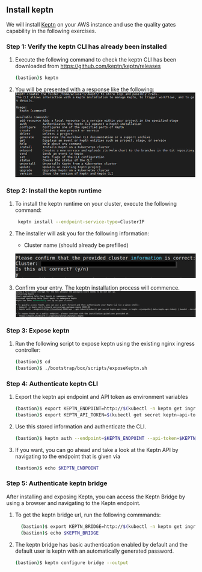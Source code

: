 ## Install keptn

We will install [Keptn](https://keptn.sh/) on your AWS instance and use the quality gates capability in the following exercises.

### Step 1: Verify the keptn CLI has already been installed

1. Execute the following command to check the keptn CLI has been downloaded from https://github.com/keptn/keptn/releases

    ```bash
    (bastion)$ keptn
    ```

1. You will be presented with a response like the following:
![keptn](../../../assets/images/keptn-cli-response1.png)


### Step 2: Install the keptn runtime

1. To install the keptn runtime on your cluster, execute the following command:

    ```bash
     keptn install --endpoint-service-type=ClusterIP
    ```

1. The installer will ask you for the following information:
    - Cluster name (should already be prefilled)

    ![keptn](../../../assets/images/keptn-Install.png)


1. Confirm your entry. The keptn installation process will commence.
![keptn_install](../../../assets/images/keptn_installation_logs.png)

### Step 3: Expose keptn

1. Run the following script to expose keptn using the existing nginx ingress controller:

    ```bash
    (bastion)$ cd
    (bastion)$ ./bootstrap/box/scripts/exposeKeptn.sh
    ```

### Step 4: Authenticate keptn CLI

1. Export the keptn api endpoint and API token as environment variables

    ```bash
    (bastion)$ export KEPTN_ENDPOINT=http://$(kubectl -n keptn get ingress keptn -ojsonpath='{.spec.rules[0].host}')/api
    (bastion)$ export KEPTN_API_TOKEN=$(kubectl get secret keptn-api-token -n keptn -ojsonpath={.data.keptn-api-token} | base64 --decode)
    ```

1. Use this stored information and authenticate the CLI.

    ```bash
    (bastion)$ keptn auth --endpoint=$KEPTN_ENDPOINT --api-token=$KEPTN_API_TOKEN
    ```

1. If you want, you can go ahead and take a look at the Keptn API by navigating to the endpoint that is given via

    ```bash
    (bastion)$ echo $KEPTN_ENDPOINT
    ```

### Step 5: Authenticate keptn bridge

After installing and exposing Keptn, you can access the Keptn Bridge by using a browser and navigating to the Keptn endpoint.

1. To get the keptn bridge url, run the following commmands:

    ```bash
      (bastion)$ export KEPTN_BRIDGE=http://$(kubectl -n keptn get ingress keptn -ojsonpath='{.spec.rules[0].host}')/bridge
      (bastion)$ echo $KEPTN_BRIDGE
    ```

1. The keptn bridge has basic authentication enabled by default and the default user is keptn with an automatically generated password.

    ```bash
    (bastion)$ keptn configure bridge --output
    ```